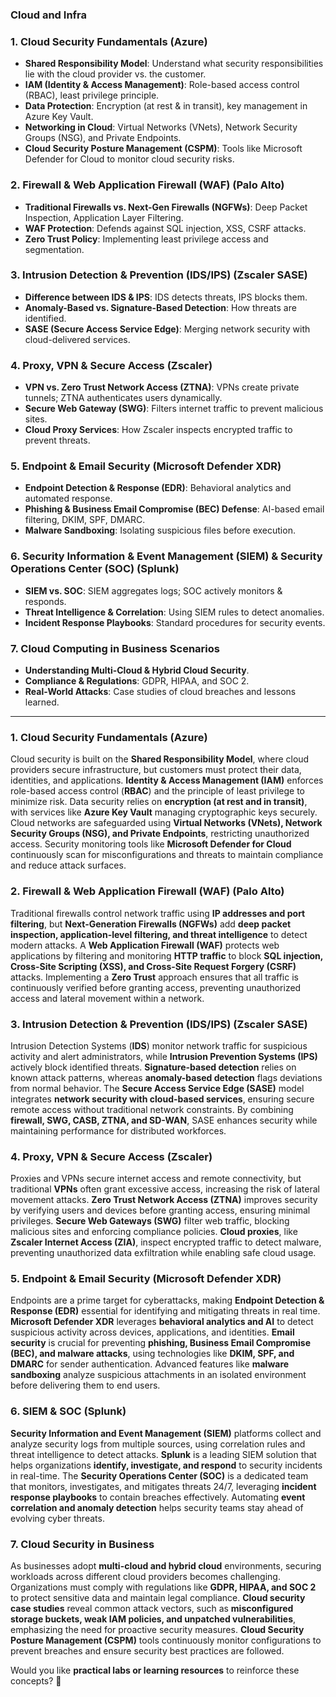 ### Cloud and Infra

### **1. Cloud Security Fundamentals (Azure)**
   - **Shared Responsibility Model**: Understand what security responsibilities lie with the cloud provider vs. the customer.
   - **IAM (Identity & Access Management)**: Role-based access control (RBAC), least privilege principle.
   - **Data Protection**: Encryption (at rest & in transit), key management in Azure Key Vault.
   - **Networking in Cloud**: Virtual Networks (VNets), Network Security Groups (NSG), and Private Endpoints.
   - **Cloud Security Posture Management (CSPM)**: Tools like Microsoft Defender for Cloud to monitor cloud security risks.

### **2. Firewall & Web Application Firewall (WAF) (Palo Alto)**
   - **Traditional Firewalls vs. Next-Gen Firewalls (NGFWs)**: Deep Packet Inspection, Application Layer Filtering.
   - **WAF Protection**: Defends against SQL injection, XSS, CSRF attacks.
   - **Zero Trust Policy**: Implementing least privilege access and segmentation.

### **3. Intrusion Detection & Prevention (IDS/IPS) (Zscaler SASE)**
   - **Difference between IDS & IPS**: IDS detects threats, IPS blocks them.
   - **Anomaly-Based vs. Signature-Based Detection**: How threats are identified.
   - **SASE (Secure Access Service Edge)**: Merging network security with cloud-delivered services.

### **4. Proxy, VPN & Secure Access (Zscaler)**
   - **VPN vs. Zero Trust Network Access (ZTNA)**: VPNs create private tunnels; ZTNA authenticates users dynamically.
   - **Secure Web Gateway (SWG)**: Filters internet traffic to prevent malicious sites.
   - **Cloud Proxy Services**: How Zscaler inspects encrypted traffic to prevent threats.

### **5. Endpoint & Email Security (Microsoft Defender XDR)**
   - **Endpoint Detection & Response (EDR)**: Behavioral analytics and automated response.
   - **Phishing & Business Email Compromise (BEC) Defense**: AI-based email filtering, DKIM, SPF, DMARC.
   - **Malware Sandboxing**: Isolating suspicious files before execution.

### **6. Security Information & Event Management (SIEM) & Security Operations Center (SOC) (Splunk)**
   - **SIEM vs. SOC**: SIEM aggregates logs; SOC actively monitors & responds.
   - **Threat Intelligence & Correlation**: Using SIEM rules to detect anomalies.
   - **Incident Response Playbooks**: Standard procedures for security events.

### **7. Cloud Computing in Business Scenarios**
   - **Understanding Multi-Cloud & Hybrid Cloud Security**.
   - **Compliance & Regulations**: GDPR, HIPAA, and SOC 2.
   - **Real-World Attacks**: Case studies of cloud breaches and lessons learned.

---

### **1. Cloud Security Fundamentals (Azure)**  
Cloud security is built on the **Shared Responsibility Model**, where cloud providers secure infrastructure, but customers must protect their data, identities, and applications. **Identity & Access Management (IAM)** enforces role-based access control (**RBAC**) and the principle of least privilege to minimize risk. Data security relies on **encryption (at rest and in transit)**, with services like **Azure Key Vault** managing cryptographic keys securely. Cloud networks are safeguarded using **Virtual Networks (VNets), Network Security Groups (NSG), and Private Endpoints**, restricting unauthorized access. Security monitoring tools like **Microsoft Defender for Cloud** continuously scan for misconfigurations and threats to maintain compliance and reduce attack surfaces.  

### **2. Firewall & Web Application Firewall (WAF) (Palo Alto)**  
Traditional firewalls control network traffic using **IP addresses and port filtering**, but **Next-Generation Firewalls (NGFWs)** add **deep packet inspection, application-level filtering, and threat intelligence** to detect modern attacks. A **Web Application Firewall (WAF)** protects web applications by filtering and monitoring **HTTP traffic** to block **SQL injection, Cross-Site Scripting (XSS), and Cross-Site Request Forgery (CSRF)** attacks. Implementing a **Zero Trust** approach ensures that all traffic is continuously verified before granting access, preventing unauthorized access and lateral movement within a network.  

### **3. Intrusion Detection & Prevention (IDS/IPS) (Zscaler SASE)**  
Intrusion Detection Systems (**IDS**) monitor network traffic for suspicious activity and alert administrators, while **Intrusion Prevention Systems (IPS)** actively block identified threats. **Signature-based detection** relies on known attack patterns, whereas **anomaly-based detection** flags deviations from normal behavior. The **Secure Access Service Edge (SASE)** model integrates **network security with cloud-based services**, ensuring secure remote access without traditional network constraints. By combining **firewall, SWG, CASB, ZTNA, and SD-WAN**, SASE enhances security while maintaining performance for distributed workforces.  

### **4. Proxy, VPN & Secure Access (Zscaler)**  
Proxies and VPNs secure internet access and remote connectivity, but traditional **VPNs** often grant excessive access, increasing the risk of lateral movement attacks. **Zero Trust Network Access (ZTNA)** improves security by verifying users and devices before granting access, ensuring minimal privileges. **Secure Web Gateways (SWG)** filter web traffic, blocking malicious sites and enforcing compliance policies. **Cloud proxies**, like **Zscaler Internet Access (ZIA)**, inspect encrypted traffic to detect malware, preventing unauthorized data exfiltration while enabling safe cloud usage.  

### **5. Endpoint & Email Security (Microsoft Defender XDR)**  
Endpoints are a prime target for cyberattacks, making **Endpoint Detection & Response (EDR)** essential for identifying and mitigating threats in real time. **Microsoft Defender XDR** leverages **behavioral analytics and AI** to detect suspicious activity across devices, applications, and identities. **Email security** is crucial for preventing **phishing, Business Email Compromise (BEC), and malware attacks**, using technologies like **DKIM, SPF, and DMARC** for sender authentication. Advanced features like **malware sandboxing** analyze suspicious attachments in an isolated environment before delivering them to end users.  

### **6. SIEM & SOC (Splunk)**  
**Security Information and Event Management (SIEM)** platforms collect and analyze security logs from multiple sources, using correlation rules and threat intelligence to detect attacks. **Splunk** is a leading SIEM solution that helps organizations **identify, investigate, and respond** to security incidents in real-time. The **Security Operations Center (SOC)** is a dedicated team that monitors, investigates, and mitigates threats 24/7, leveraging **incident response playbooks** to contain breaches effectively. Automating **event correlation and anomaly detection** helps security teams stay ahead of evolving cyber threats.  

### **7. Cloud Security in Business**  
As businesses adopt **multi-cloud and hybrid cloud** environments, securing workloads across different cloud providers becomes challenging. Organizations must comply with regulations like **GDPR, HIPAA, and SOC 2** to protect sensitive data and maintain legal compliance. **Cloud security case studies** reveal common attack vectors, such as **misconfigured storage buckets, weak IAM policies, and unpatched vulnerabilities**, emphasizing the need for proactive security measures. **Cloud Security Posture Management (CSPM)** tools continuously monitor configurations to prevent breaches and ensure security best practices are followed.  

Would you like **practical labs or learning resources** to reinforce these concepts? 🚀
